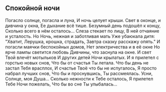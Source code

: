 [comment]: <> (@formatter:off)
[@author]: <> "Gargoyle"
[@date]: <> "2007-01-01 00:00"
[@genre]: <> "poetry"

Спокойной ночи
---

Погасло солнце, погасла и луна,
И ночь целует крыши.
Свет в оконце, и дивчина у окна,
Ее дыхание всё тише.
Безумный день подошёл к концу,
Сколько всего в нём осталось...
Слеза стекает по лицу,
В ней отчаяние и усталость.
Но Ночь, нежная и заботливая мать
Уже убаюкала дитя:
"Хватит, Лерушка, крошка, страдать,
Завтра сказку расскажу опять."
И погасли маячки беспокойных домов,
Нет электричества и в её окне
Но ярче лампы светится любовь
Дивчины, что заснула на окне.
И свет Твой влечёт мотыльков
И других детей Ночи крылатых.
И я прилетел с горстью новых снов,
Что бы от счастья Ты летала.
Что бы день не застал Тебя врасплох,
И счастье Твоё что бы не испугалось,
Я просто набрал лучших снов,
Что бы и проснувшись, Ты рассмеялась.
Усни, Солнце, моя Душа...
Сколько нежности к Тебе осталось,
Я прилетел Тебе Ночи пожелать,
Что бы во сне Ты улыбалась...
